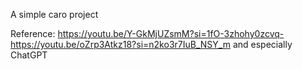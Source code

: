 
A simple caro project


Reference:
  https://youtu.be/Y-GkMjUZsmM?si=1fO-3zhohy0zcvq-
  https://youtu.be/oZrp3Atkz18?si=n2ko3r7IuB_NSY_m
and especially ChatGPT

